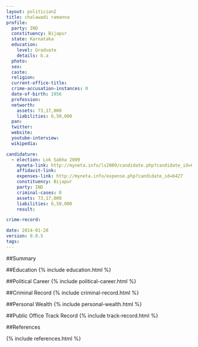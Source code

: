 ```yaml
---
layout: politician2
title: chalawadi ramanna
profile: 
  party: IND
  constituency: Bijapur
  state: Karnataka
  education: 
    level: Graduate
    details: b.a
  photo: 
  sex: 
  caste: 
  religion: 
  current-office-title: 
  crime-accusation-instances: 0
  date-of-birth: 1956
  profession: 
  networth: 
    assets: 73,17,000
    liabilities: 6,50,000
  pan: 
  twitter: 
  website: 
  youtube-interview: 
  wikipedia: 

candidature: 
  - election: Lok Sabha 2009
    myneta-link: http://myneta.info/ls2009/candidate.php?candidate_id=6427
    affidavit-link: 
    expenses-link: http://myneta.info/expense.php?candidate_id=6427
    constituency: Bijapur 
    party: IND
    criminal-cases: 0
    assets: 73,17,000
    liabilities: 6,50,000
    result:  

crime-record: 

date: 2014-01-28
version: 0.0.5
tags: 
---
```

##Summary


##Education
{% include education.html %}


##Political Career
{% include political-career.html %}


##Criminal Record
{% include criminal-record.html %}


##Personal Wealth
{% include personal-wealth.html %}


##Public Office Track Record
{% include track-record.html %}


##References


{% include references.html %}